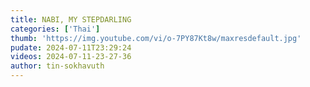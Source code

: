 ```yaml
---
title: NABI, MY STEPDARLING
categories: ['Thai']
thumb: 'https://img.youtube.com/vi/o-7PY87Kt8w/maxresdefault.jpg'
pudate: 2024-07-11T23:29:24
videos: 2024-07-11-23-27-36
author: tin-sokhavuth
---
```

